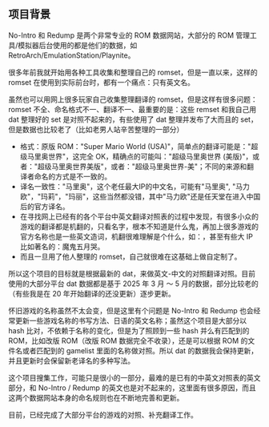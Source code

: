 
## 项目背景

No-Intro 和 Redump 是两个非常专业的 ROM 数据网站，大部分的 ROM 管理工具/模拟器后台使用的都是他们的数据，如 RetroArch/EmulationStation/Playnite。

很多年前我就开始用各种工具收集和整理自己的 romset，但是一直以来，这样的 romset 在使用到实际前台时，都有一个痛点：只有英文名。

虽然也可以用网上很多玩家自己收集整理翻译的 romset，但是这样有很多问题：romset 不全、命名格式不一、翻译不一、最重要的是：这些 remset 和我自己用 dat 整理好的 set 是对照不起来的，有些使用了 dat 整理并发布了大而且的 set，但是数据也比较老了（比如老男人站辛苦整理的一部分）

- 格式：原版 ROM："Super Mario World (USA)"，简单点的翻译可能是："超级马里奥世界"，这完全 OK，精确点的可能叫："超级马里奥世界 (美版)"，或者："超级马里奥世界美版"，或者："超级马里奥世界-美"；不同的来源和翻译者命名的方式是不一致的。
- 译名一致性："马里奥"，这个老任最大IP的中文名，可能有"马里奥", "马力欧"，"玛莉"，"玛丽"，这些当然都没错，其中"马力欧"还是任天堂在进入中国后的官方译名。
- 在寻找网上已经有的各个平台中英文翻译对照表的过程中发现，有很多小众的游戏的翻译都是机翻的，只看名字，根本不知道是什么鬼，再加上很多游戏的官方名称也是一些英文造词，机翻很难理解是个什么，如：，甚至有些大 IP 比如著名的：魔鬼五月哭。
- 而且一旦用了他人整理的 romset，自己就很难在这基础上做自定制了。

所以这个项目的目标就是根据最新的 dat，来做英文-中文的对照翻译对照。目前使用的大部分平台 dat 数据都是基于 2025 年 3 月 ～ 5 月的数据，部分比较老的（有些我是在 20 年开始翻译的还没更新）逐步更新。

怀旧游戏的名称虽然不太会变，但是这里有个问题是 No-Intro 和 Redump 也会经常更新一些游戏名称的书写方法、日语的英文名称；虽然这个项目是大部分以 hash 比对，不依赖于名称的变化，但是为了照顾到一些 hash 并么有匹配到的 ROM，比如改版 ROM（改版 ROM 数据完全不收录），还是可以根据 ROM 的文件名或者匹配到的 gamelist 里面的名称做对照。所以 dat 的数据我会保持更新，并且更新时会保留新老译名的多种写法。

这个项目搜集工作，可能只是很小的一部分，最难的是已有的中英文对照表的英文部分，和 No-Intro / Redump 的英文也是对不起来的，这里面有很多原因，而且这两个数据网站本身的命名规则也在不断地完善和更新。

目前，已经完成了大部分平台的游戏的对照、补充翻译工作。
